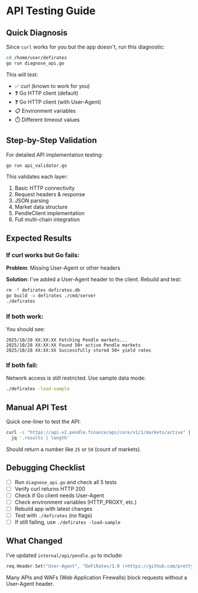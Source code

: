 # API Testing Guide

## Quick Diagnosis

Since `curl` works for you but the app doesn't, run this diagnostic:

```bash
cd /home/user/defirates
go run diagnose_api.go
```

This will test:
- ✅ curl (known to work for you)
- ❓ Go HTTP client (default)
- ❓ Go HTTP client (with User-Agent)
- 📋 Environment variables
- ⏱️ Different timeout values

## Step-by-Step Validation

For detailed API implementation testing:

```bash
go run api_validator.go
```

This validates each layer:
1. Basic HTTP connectivity
2. Request headers & response
3. JSON parsing
4. Market data structure
5. PendleClient implementation
6. Full multi-chain integration

## Expected Results

### If curl works but Go fails:

**Problem**: Missing User-Agent or other headers

**Solution**: I've added a User-Agent header to the client. Rebuild and test:

```bash
rm -f defirates defirates.db
go build -o defirates ./cmd/server
./defirates
```

### If both work:

You should see:
```
2025/10/28 XX:XX:XX Fetching Pendle markets...
2025/10/28 XX:XX:XX Found 50+ active Pendle markets
2025/10/28 XX:XX:XX Successfully stored 50+ yield rates
```

### If both fail:

Network access is still restricted. Use sample data mode:
```bash
./defirates -load-sample
```

## Manual API Test

Quick one-liner to test the API:

```bash
curl -s "https://api-v2.pendle.finance/api/core/v1/1/markets/active" | \
  jq '.results | length'
```

Should return a number like `25` or `50` (count of markets).

## Debugging Checklist

- [ ] Run `diagnose_api.go` and check all 5 tests
- [ ] Verify curl returns HTTP 200
- [ ] Check if Go client needs User-Agent
- [ ] Check environment variables (HTTP_PROXY, etc.)
- [ ] Rebuild app with latest changes
- [ ] Test with `./defirates` (no flags)
- [ ] If still failing, use `./defirates -load-sample`

## What Changed

I've updated `internal/api/pendle.go` to include:
```go
req.Header.Set("User-Agent", "DeFiRates/1.0 (+https://github.com/pretty-andrechal/defirates)")
```

Many APIs and WAFs (Web Application Firewalls) block requests without a User-Agent header.
